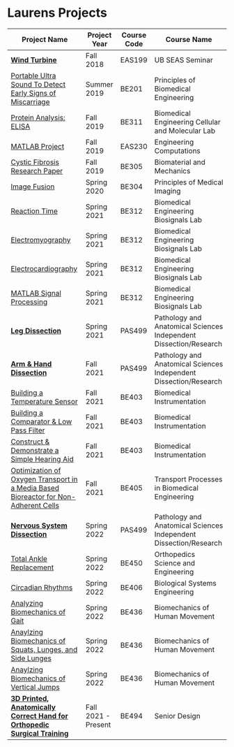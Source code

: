  # Laurens Projects
 
| Project Name  | Project Year  | Course Code   | Course Name   |
| ------------- | ------------- | ------------- | ------------- |
| [**Wind Turbine**](https://Lmmk416.github.io/WindTurbine.pdf) | Fall 2018  | EAS199  | UB SEAS Seminar   |
| [Portable Ultra Sound To Detect Early Signs of Miscarriage](https://Lmmk416.github.io/PortableUltraSoundToDetectEarlySignsofMiscarriage.pdf)  | Summer 2019  | BE201  | Principles of Biomedical Engineering |
| [Protein Analysis: ELISA](https://Lmmk416.github.io/ProteinAnalysisELISA.pdf)| Fall 2019  | BE311  | Biomedical Engineering Cellular and Molecular Lab  |
| [MATLAB Project](https://Lmmk416.github.io/MATLABProject.pdf)  | Fall 2019   | EAS230  | Engineering Computations  |
| [Cystic Fibrosis Research Paper](https://Lmmk416.github.io/CysticFibrosisResearchPaper.pdf) | Fall 2019  | BE305  | Biomaterial and Mechanics  |
| [Image Fusion](https://Lmmk416.github.io/ImageFusion.pdf) | Spring 2020  | BE304  | Principles of Medical Imaging  |
| [Reaction Time](https://Lmmk416.github.io/ReactionTime.pdf) | Spring 2021  | BE312  | Biomedical Engineering Biosignals Lab |
| [Electromyography](https://Lmmk416.github.io/EMG.pdf) | Spring 2021  | BE312  | Biomedical Engineering Biosignals Lab  |
| [Electrocardiography](https://Lmmk416.github.io/EKG.pdf)  | Spring 2021  | BE312  | Biomedical Engineering Biosignals Lab  |
| [MATLAB Signal Processing](https://Lmmk416.github.io/MATLABSignalProcessing.pdf) | Spring 2021  | BE312  | Biomedical Engineering Biosignals Lab  |
| [**Leg Dissection**](lmmk416.github.io/LegDissection.html)| Spring 2021 | PAS499  | Pathology and Anatomical Sciences Independent Dissection/Research  |
| [**Arm & Hand Dissection**](lmmk416.github.io/ArmHandDissection.html)  | Fall 2021  | PAS499  | Pathology and Anatomical Sciences Independent Dissection/Research  |
| [Building a Temperature Sensor](lmmk416.github.io/BuildingATemperatureSensor.html)  | Fall 2021  | BE403  | Biomedical Instrumentation  |
| [Building a Comparator & Low Pass Filter](lmmk416.github.io/BuildingAComparatorAndLowPassFilter.html)  | Fall 2021  | BE403  | Biomedical Instrumentation  |
| [Construct & Demonstrate a Simple Hearing Aid](lmmk416.github.io/ConstructAndDemonstrateASimpleHearingAid.html)  | Fall 2021  | BE403  | Biomedical Instrumentation  |
| [Optimization of Oxygen Transport in a Media Based Bioreactor for Non-Adherent Cells](https://Lmmk416.github.io/OptimizationOxygenTransport.pdf)  | Fall 2021  | BE405  | Transport Processes in Biomedical Engineering  |
| [**Nervous System Dissection**](lmmk416.github.io/NervousSystemDissection.html) | Spring 2022  | PAS499  | Pathology and Anatomical Sciences Independent Dissection/Research  |
| [Total Ankle Replacement](lmmk416.github.io/TotalAnkleReplacement.html) | Spring 2022  | BE450  | Orthopedics Science and Engineering  |
| [Circadian Rhythms](lmmk416.github.io/CircadianRhythms.html)  | Spring 2022  | BE406  | Biological Systems Engineering  |
| [Analyzing Biomechanics of Gait](https://Lmmk416.github.io/BiomechanicsGait.pdf)  | Spring 2022  | BE436  | Biomechanics of Human Movement |
| [Anaylzing Biomechanics of Squats, Lunges, and Side Lunges](https://Lmmk416.github.io/Biomechanics.pdf)  | Spring 2022  | BE436  | Biomechanics of Human Movement |
| [Anaylzing Biomechanics of Vertical Jumps](https://Lmmk416.github.io/BiomechanicsJumps.pdf)  | Spring 2022  | BE436  | Biomechanics of Human Movement |
| [**3D Printed, Anatomically Correct Hand for Orthopedic Surgical Training**](lmmk416.github.io/3DPrintedAnatomicallyCorrectHandForOrthopedicSurgicalTraining.html)  | Fall 2021 - Present  | BE494  | Senior Design  |



